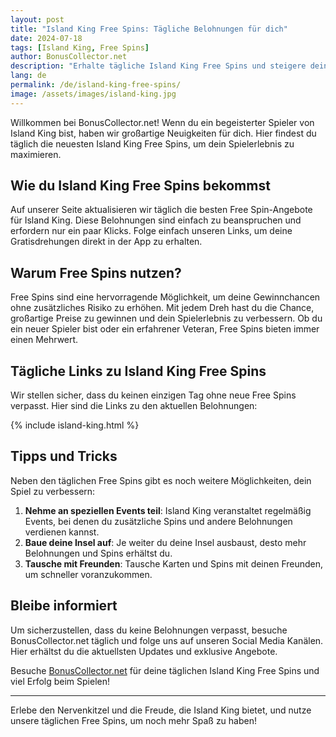 ```yaml
---
layout: post
title: "Island King Free Spins: Tägliche Belohnungen für dich"
date: 2024-07-18
tags: [Island King, Free Spins]
author: BonusCollector.net
description: "Erhalte tägliche Island King Free Spins und steigere deine Spielgewinne. Besuche BonusCollector.net für die aktuellsten Belohnungen."
lang: de
permalink: /de/island-king-free-spins/
image: /assets/images/island-king.jpg
---
```


Willkommen bei BonusCollector.net! Wenn du ein begeisterter Spieler von Island King bist, haben wir großartige Neuigkeiten für dich. Hier findest du täglich die neuesten Island King Free Spins, um dein Spielerlebnis zu maximieren.

## Wie du Island King Free Spins bekommst

Auf unserer Seite aktualisieren wir täglich die besten Free Spin-Angebote für Island King. Diese Belohnungen sind einfach zu beanspruchen und erfordern nur ein paar Klicks. Folge einfach unseren Links, um deine Gratisdrehungen direkt in der App zu erhalten.

## Warum Free Spins nutzen?

Free Spins sind eine hervorragende Möglichkeit, um deine Gewinnchancen ohne zusätzliches Risiko zu erhöhen. Mit jedem Dreh hast du die Chance, großartige Preise zu gewinnen und dein Spielerlebnis zu verbessern. Ob du ein neuer Spieler bist oder ein erfahrener Veteran, Free Spins bieten immer einen Mehrwert.

## Tägliche Links zu Island King Free Spins

Wir stellen sicher, dass du keinen einzigen Tag ohne neue Free Spins verpasst. Hier sind die Links zu den aktuellen Belohnungen:

{% include island-king.html %}

## Tipps und Tricks

Neben den täglichen Free Spins gibt es noch weitere Möglichkeiten, dein Spiel zu verbessern:

1. **Nehme an speziellen Events teil**: Island King veranstaltet regelmäßig Events, bei denen du zusätzliche Spins und andere Belohnungen verdienen kannst.
2. **Baue deine Insel auf**: Je weiter du deine Insel ausbaust, desto mehr Belohnungen und Spins erhältst du.
3. **Tausche mit Freunden**: Tausche Karten und Spins mit deinen Freunden, um schneller voranzukommen.

## Bleibe informiert

Um sicherzustellen, dass du keine Belohnungen verpasst, besuche BonusCollector.net täglich und folge uns auf unseren Social Media Kanälen. Hier erhältst du die aktuellsten Updates und exklusive Angebote.

Besuche [BonusCollector.net](https://bonuscollector.net/de/) für deine täglichen Island King Free Spins und viel Erfolg beim Spielen!

---

Erlebe den Nervenkitzel und die Freude, die Island King bietet, und nutze unsere täglichen Free Spins, um noch mehr Spaß zu haben!